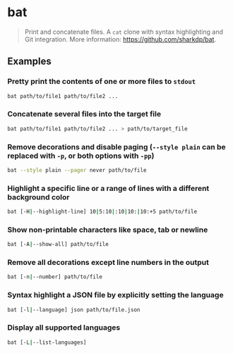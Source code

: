 # bat

> Print and concatenate files. A `cat` clone with syntax highlighting and Git integration. More information: <https://github.com/sharkdp/bat>.

## Examples

### Pretty print the contents of one or more files to `stdout`

```bash
bat path/to/file1 path/to/file2 ...
```

### Concatenate several files into the target file

```bash
bat path/to/file1 path/to/file2 ... > path/to/target_file
```

### Remove decorations and disable paging (`--style plain` can be replaced with `-p`, or both options with `-pp`)

```bash
bat --style plain --pager never path/to/file
```

### Highlight a specific line or a range of lines with a different background color

```bash
bat [-H|--highlight-line] 10|5:10|:10|10:|10:+5 path/to/file
```

### Show non-printable characters like space, tab or newline

```bash
bat [-A|--show-all] path/to/file
```

### Remove all decorations except line numbers in the output

```bash
bat [-n|--number] path/to/file
```

### Syntax highlight a JSON file by explicitly setting the language

```bash
bat [-l|--language] json path/to/file.json
```

### Display all supported languages

```bash
bat [-L|--list-languages]
```
